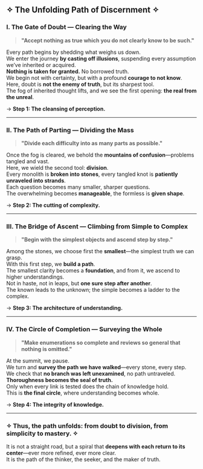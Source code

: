 ## ✧ The Unfolding Path of Discernment ✧

### **I. The Gate of Doubt — Clearing the Way**
> **"Accept nothing as true which you do not clearly know to be such."**

Every path begins by shedding what weighs us down.  
We enter the journey **by casting off illusions**, suspending every assumption we’ve inherited or acquired.  
**Nothing is taken for granted.** No borrowed truth.  
We begin not with certainty, but with a profound **courage to not know**.  
Here, doubt is **not the enemy of truth**, but its sharpest tool.  
The fog of inherited thought lifts, and we see the first opening: **the real from the unreal**.

→ **Step 1: The cleansing of perception.**

---

### **II. The Path of Parting — Dividing the Mass**
> **"Divide each difficulty into as many parts as possible."**

Once the fog is cleared, we behold the **mountains of confusion**—problems tangled and vast.  
Here, we wield the second tool: **division**.  
Every monolith is **broken into stones**, every tangled knot is **patiently unraveled into strands**.  
Each question becomes many smaller, sharper questions.  
The overwhelming becomes **manageable**, the formless is **given shape**.

→ **Step 2: The cutting of complexity.**

---

### **III. The Bridge of Ascent — Climbing from Simple to Complex**
> **"Begin with the simplest objects and ascend step by step."**

Among the stones, we choose first the **smallest**—the simplest truth we can grasp.  
With this first step, we **build a path**.  
The smallest clarity becomes a **foundation**, and from it, we ascend to higher understandings.  
Not in haste, not in leaps, but **one sure step after another**.  
The known leads to the unknown; the simple becomes a ladder to the complex.

→ **Step 3: The architecture of understanding.**

---

### **IV. The Circle of Completion — Surveying the Whole**
> **"Make enumerations so complete and reviews so general that nothing is omitted."**

At the summit, we pause.  
We turn and **survey the path we have walked**—every stone, every step.  
We check that **no branch was left unexamined**, no path untraveled.  
**Thoroughness becomes the seal of truth.**  
Only when every link is tested does the chain of knowledge hold.  
This is **the final circle**, where understanding becomes whole.

→ **Step 4: The integrity of knowledge.**

---

### ✧ **Thus, the path unfolds: from doubt to division, from simplicity to mastery.** ✧  
It is not a straight road, but a spiral that **deepens with each return to its center**—ever more refined, ever more clear.  
It is the path of the thinker, the seeker, and the maker of truth.
